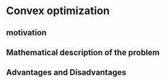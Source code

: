 # Convex optimization

## motivation

## Mathematical description of the problem

## Advantages and Disadvantages
